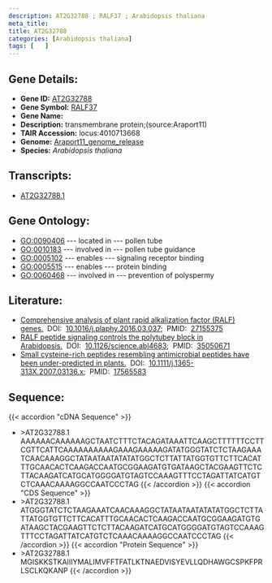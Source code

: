 ```yaml
---
description: AT2G32788 ; RALF37 ; Arabidopsis thaliana
meta_title:
title: AT2G32788
categories: [Arabidopsis thaliana]
tags: [   ]
---
```


## Gene Details:
- **Gene ID:** [AT2G32788](https://www.arabidopsis.org/locus?name=AT2G32788)
- **Gene Symbol:** <u>RALF37</u>
- **Gene Name:** 
- **Description:**   transmembrane protein;(source:Araport11)
- **TAIR Accession:** locus:4010713668
- **Genome:** [Araport11_genome_release](https://www.arabidopsis.org/download/list?dir=Genes%2FAraport11_genome_release)
- **Species:** *Arabidopsis thaliana*

## Transcripts:
   -  [AT2G32788.1](https://www.arabidopsis.org/gene?name=AT2G32788.1)
## Gene Ontology:
   - [GO:0090406](https://amigo.geneontology.org/amigo/term/GO:0090406)&nbsp;---&nbsp;located in&nbsp;---&nbsp;pollen tube
   - [GO:0010183](https://amigo.geneontology.org/amigo/term/GO:0010183)&nbsp;---&nbsp;involved in&nbsp;---&nbsp;pollen tube guidance
   - [GO:0005102](https://amigo.geneontology.org/amigo/term/GO:0005102)&nbsp;---&nbsp;enables&nbsp;---&nbsp;signaling receptor binding
   - [GO:0005515](https://amigo.geneontology.org/amigo/term/GO:0005515)&nbsp;---&nbsp;enables&nbsp;---&nbsp;protein binding
   - [GO:0060468](https://amigo.geneontology.org/amigo/term/GO:0060468)&nbsp;---&nbsp;involved in&nbsp;---&nbsp;prevention of polyspermy
## Literature:
   - [Comprehensive analysis of plant rapid alkalization factor (RALF) genes.](https://www.doi.org/10.1016/j.plaphy.2016.03.037)&nbsp;&nbsp;DOI:&nbsp;&nbsp;[10.1016/j.plaphy.2016.03.037](https://www.doi.org/10.1016/j.plaphy.2016.03.037);&nbsp;&nbsp;PMID:&nbsp;&nbsp;[27155375](https://pubmed.ncbi.nlm.nih.gov/27155375/)
   - [RALF peptide signaling controls the polytubey block in Arabidopsis.](https://www.doi.org/10.1126/science.abl4683)&nbsp;&nbsp;DOI:&nbsp;&nbsp;[10.1126/science.abl4683](https://www.doi.org/10.1126/science.abl4683);&nbsp;&nbsp;PMID:&nbsp;&nbsp;[35050671](https://pubmed.ncbi.nlm.nih.gov/35050671/)
   - [Small cysteine-rich peptides resembling antimicrobial peptides have been  under-predicted in plants.](https://www.doi.org/10.1111/j.1365-313X.2007.03136.x)&nbsp;&nbsp;DOI:&nbsp;&nbsp;[10.1111/j.1365-313X.2007.03136.x](https://www.doi.org/10.1111/j.1365-313X.2007.03136.x);&nbsp;&nbsp;PMID:&nbsp;&nbsp;[17565583](https://pubmed.ncbi.nlm.nih.gov/17565583/)
## Sequence:
{{< accordion "cDNA Sequence" >}}
- \>AT2G32788.1
AAAAAACAAAAAAGCTAATCTTTCTACAGATAAATTCAAGCTTTTTTCCTTCGTTCATTCAAAAAAAAAAGAAAGAAAAAGATATGGGTATCTCTAAGAAATCAACAAAGGCTATAATAATATATATGGCTCTTATTATGGTGTTCTTCACATTTGCAACACTCAAGACCAATGCGGAAGATGTGATAAGCTACGAAGTTCTCTTACAAGATCATGCATGGGGATGTAGTCCAAAGTTTCCTAGATTATCATGTCTCAAACAAAAGGCCAATCCCTAG
{{< /accordion >}}
{{< accordion "CDS Sequence" >}}
- \>AT2G32788.1
ATGGGTATCTCTAAGAAATCAACAAAGGCTATAATAATATATATGGCTCTTATTATGGTGTTCTTCACATTTGCAACACTCAAGACCAATGCGGAAGATGTGATAAGCTACGAAGTTCTCTTACAAGATCATGCATGGGGATGTAGTCCAAAGTTTCCTAGATTATCATGTCTCAAACAAAAGGCCAATCCCTAG
{{< /accordion >}}
{{< accordion "Protein Sequence" >}}
- \>AT2G32788.1
MGISKKSTKAIIIYMALIMVFFTFATLKTNAEDVISYEVLLQDHAWGCSPKFPRLSCLKQKANP
{{< /accordion >}}
